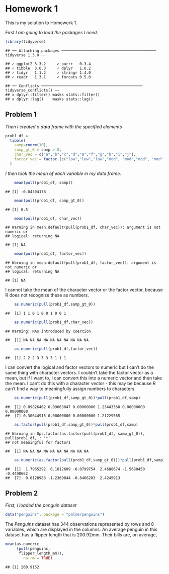 Homework 1
================

This is my solution to Homework 1.

*First I am going to load the packages I need.*

``` r
library(tidyverse)
```

    ## ── Attaching packages ────────────────────────────────────────── tidyverse 1.3.0 ──

    ## ✓ ggplot2 3.3.2     ✓ purrr   0.3.4
    ## ✓ tibble  3.0.3     ✓ dplyr   1.0.2
    ## ✓ tidyr   1.1.2     ✓ stringr 1.4.0
    ## ✓ readr   1.3.1     ✓ forcats 0.5.0

    ## ── Conflicts ───────────────────────────────────────────── tidyverse_conflicts() ──
    ## x dplyr::filter() masks stats::filter()
    ## x dplyr::lag()    masks stats::lag()

## Problem 1

*Then I created a data frame with the specified elements*

``` r
prob1_df =
  tibble(
    samp=rnorm(10),
    samp_gt_0 = samp > 0,
    char_vec = c("a","b","c","d","e","f","g","h","i","j"),
    factor_vec = factor (c("low","low","low","mod", "mod","mod", "mod", "high","high","high"))
  )
```

*I then took the mean of each variable in my data frame.*

``` r
    mean(pull(prob1_df, samp))
```

    ## [1] -0.04394178

``` r
    mean(pull(prob1_df, samp_gt_0))
```

    ## [1] 0.5

``` r
    mean(pull(prob1_df, char_vec))
```

    ## Warning in mean.default(pull(prob1_df, char_vec)): argument is not numeric or
    ## logical: returning NA

    ## [1] NA

``` r
    mean(pull(prob1_df, factor_vec))
```

    ## Warning in mean.default(pull(prob1_df, factor_vec)): argument is not numeric or
    ## logical: returning NA

    ## [1] NA

I cannot take the mean of the character vector or the factor vector,
because R does not recognize these as numbers.

``` r
    as.numeric(pull(prob1_df,samp_gt_0))
```

    ##  [1] 1 1 0 1 0 0 1 0 0 1

``` r
    as.numeric(pull(prob1_df,char_vec))
```

    ## Warning: NAs introduced by coercion

    ##  [1] NA NA NA NA NA NA NA NA NA NA

``` r
    as.numeric(pull(prob1_df,factor_vec))
```

    ##  [1] 2 2 2 3 3 3 3 1 1 1

I can convert the logical and factor vectors to numeric but I can’t do
the same thing with character vectors. I couldn’t take the factor vector
as a mean, but if I want to, I can convert this into a numeric vector
and then take the mean. I can’t do this with a character vector - this
may be because R can’t find a way to meaningfully assign numbers to
characters.

``` r
    as.numeric(pull(prob1_df,samp_gt_0))*pull(prob1_df,samp)
```

    ##  [1] 0.89826462 0.09063047 0.00000000 1.23443368 0.00000000 0.00000000
    ##  [7] 0.30644915 0.00000000 0.00000000 1.21229565

``` r
    as.factor(pull(prob1_df,samp_gt_0))*pull(prob1_df,samp)
```

    ## Warning in Ops.factor(as.factor(pull(prob1_df, samp_gt_0)), pull(prob1_df, : '*'
    ## not meaningful for factors

    ##  [1] NA NA NA NA NA NA NA NA NA NA

``` r
    as.numeric(as.factor(pull(prob1_df,samp_gt_0)))*pull(prob1_df,samp)
```

    ##  [1]  1.7965292  0.1812609 -0.0799754  2.4688674 -1.5680450 -0.4498662
    ##  [7]  0.6128983 -1.2369844 -0.8466203  2.4245913

## Problem 2

*First, I loaded the penguin dataset*

``` r
data("penguins", package = "palmerpenguins")
```

The *Penguins* dataset has 344 observations represented by rows and 8
variables, which are displayed in the columns. An average penguin in
this dataset has a flipper length that is 200.92mm. Their bills are, on
average,

``` r
mean(as.numeric
     (pull(penguins,
      flipper_length_mm)), 
        na.rm = TRUE)
```

    ## [1] 200.9152

